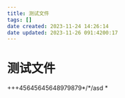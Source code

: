 ```yaml
---
title: 测试文件
tags: []
date created: 2023-11-24 14:26:14
date updated: 2023-11-26 091:4200:17
---
```


# 测试文件


+++45645645648979879*/*/asd       *


